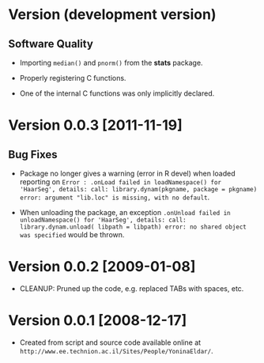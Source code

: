 # Version (development version)

## Software Quality

 * Importing `median()` and `pnorm()` from the **stats** package.
 
 * Properly registering C functions.
 
 * One of the internal C functions was only implicitly declared.
 

# Version 0.0.3 [2011-11-19]

## Bug Fixes

 * Package no longer gives a warning (error in R devel) when loaded
   reporting on `Error : .onLoad failed in loadNamespace() for
   'HaarSeg', details: call: library.dynam(pkgname, package = pkgname)
   error: argument "lib.loc" is missing, with no default`.
   
 * When unloading the package, an exception `.onUnload failed in
   unloadNamespace() for 'HaarSeg', details: call:
   library.dynam.unload( libpath = libpath) error: no shared object
   was specified` would be thrown.


# Version 0.0.2 [2009-01-08]

 * CLEANUP: Pruned up the code, e.g. replaced TABs with spaces, etc.


# Version 0.0.1 [2008-12-17]

 *  Created from script and source code available online
    at `http://www.ee.technion.ac.il/Sites/People/YoninaEldar/`.
